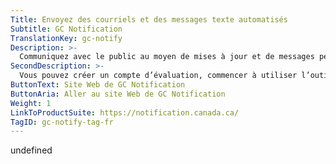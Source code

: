 ```yaml
---
Title: Envoyez des courriels et des messages texte automatisés
Subtitle: GC Notification
TranslationKey: gc-notify
Description: >-
  Communiquez avec le public au moyen de mises à jour et de messages personnalisés.
SecondDescription: >-
  Vous pouvez créer un compte d’évaluation, commencer à utiliser l’outil ou bien communiquer avec nous en visitant le site Web de GC Notification. 
ButtonText: Site Web de GC Notification
ButtonAria: Aller au site Web de GC Notification
Weight: 1
LinkToProductSuite: https://notification.canada.ca/
TagID: gc-notify-tag-fr
---
```


undefined
